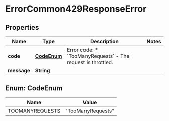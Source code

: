 

# ErrorCommon429ResponseError


## Properties

| Name | Type | Description | Notes |
|------------ | ------------- | ------------- | -------------|
|**code** | [**CodeEnum**](#CodeEnum) | Error code: * &#x60;TooManyRequests&#x60; - The request is throttled.  |  |
|**message** | **String** |  |  |



## Enum: CodeEnum

| Name | Value |
|---- | -----|
| TOOMANYREQUESTS | &quot;TooManyRequests&quot; |



